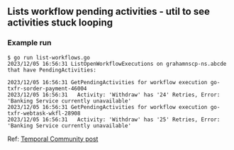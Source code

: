 ## Lists workflow pending activities - util to see activities stuck looping

### Example run
```
$ go run list-workflows.go
2023/12/05 16:56:31 ListOpenWorkflowExecutions on grahamnscp-ns.abcde that have PendingActivities:

2023/12/05 16:56:31 GetPendingActivities for workflow execution go-txfr-sorder-payment-46004
2023/12/05 16:56:31   Activity: 'Withdraw' has '24' Retries, Error: 'Banking Service currently unavailable'
2023/12/05 16:56:31 GetPendingActivities for workflow execution go-txfr-webtask-wkfl-28908
2023/12/05 16:56:31   Activity: 'Withdraw' has '25' Retries, Error: 'Banking Service currently unavailable'
```

Ref: [Temporal Community post](https://community.temporal.io/t/activity-retries-and-alerting/3484)
